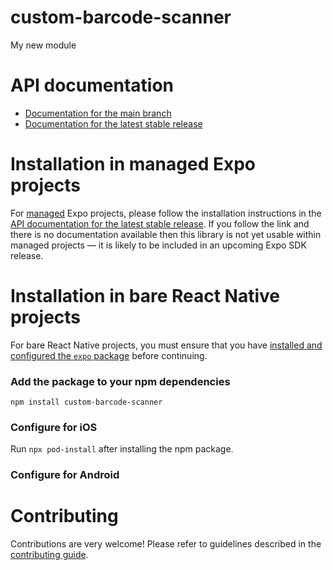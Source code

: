 # custom-barcode-scanner

My new module

# API documentation

- [Documentation for the main branch](https://github.com/expo/expo/blob/main/docs/pages/versions/unversioned/sdk/custom-barcode-scanner.md)
- [Documentation for the latest stable release](https://docs.expo.dev/versions/latest/sdk/custom-barcode-scanner/)

# Installation in managed Expo projects

For [managed](https://docs.expo.dev/archive/managed-vs-bare/) Expo projects, please follow the installation instructions in the [API documentation for the latest stable release](#api-documentation). If you follow the link and there is no documentation available then this library is not yet usable within managed projects &mdash; it is likely to be included in an upcoming Expo SDK release.

# Installation in bare React Native projects

For bare React Native projects, you must ensure that you have [installed and configured the `expo` package](https://docs.expo.dev/bare/installing-expo-modules/) before continuing.

### Add the package to your npm dependencies

```
npm install custom-barcode-scanner
```

### Configure for iOS

Run `npx pod-install` after installing the npm package.


### Configure for Android



# Contributing

Contributions are very welcome! Please refer to guidelines described in the [contributing guide]( https://github.com/expo/expo#contributing).

